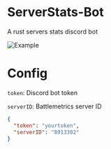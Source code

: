 # ServerStats-Bot
 A rust servers stats discord bot
 
 ![Example](https://cdn.discordapp.com/attachments/445540478780440576/771562955518902292/unknown.png)

# Config

`token`: Discord bot token 

`serverID`: Battlemetrics server ID

```json
{
  "token": "yourtoken",
  "serverID": "8913302"
}
```
